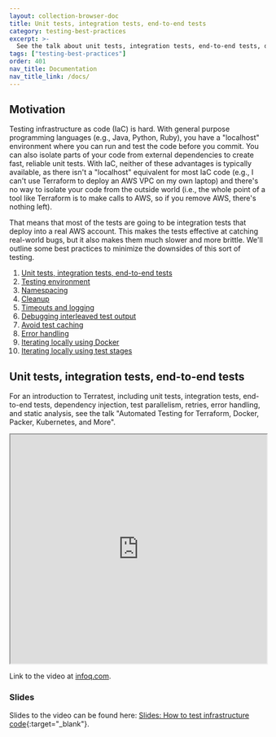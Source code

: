 ```yaml
---
layout: collection-browser-doc
title: Unit tests, integration tests, end-to-end tests
category: testing-best-practices
excerpt: >-
  See the talk about unit tests, integration tests, end-to-end tests, dependency injection, test parallelism, retries, error handling, and static analysis.
tags: ["testing-best-practices"]
order: 401
nav_title: Documentation
nav_title_link: /docs/
---
```


## Motivation

Testing infrastructure as code (IaC) is hard. With general purpose programming languages (e.g., Java, Python, Ruby),
you have a "localhost" environment where you can run and test the code before you commit. You can also isolate parts
of your code from external dependencies to create fast, reliable unit tests. With IaC, neither of these advantages is
typically available, as there isn't a "localhost" equivalent for most IaC code (e.g., I can't use Terraform to deploy
an AWS VPC on my own laptop) and there's no way to isolate your code from the outside world (i.e., the whole point of
a tool like Terraform is to make calls to AWS, so if you remove AWS, there's nothing left).

That means that most of the tests are going to be integration tests that deploy into a real AWS account. This makes
the tests effective at catching real-world bugs, but it also makes them much slower and more brittle. We'll outline some best practices to minimize the downsides of this sort of testing.

1.  [Unit tests, integration tests, end-to-end tests](#unit-tests-integration-tests-end-to-end-tests)
1.  [Testing environment]({{site.baseurl}}/docs/testing-best-practices/testing-environment/)
1.  [Namespacing]({{site.baseurl}}/docs/testing-best-practices/namespacing/)
1.  [Cleanup]({{site.baseurl}}/docs/testing-best-practices/cleanup/)
1.  [Timeouts and logging]({{site.baseurl}}/docs/testing-best-practices/timeouts-and-logging/)
1.  [Debugging interleaved test output]({{site.baseurl}}/docs/testing-best-practices/debugging-interleaved-test-output/)
1.  [Avoid test caching]({{site.baseurl}}/docs/testing-best-practices/avoid-test-caching/)
1.  [Error handling]({{site.baseurl}}/docs/testing-best-practices/error-handling/)
1.  [Iterating locally using Docker]({{site.baseurl}}/docs/testing-best-practices/iterating-locally-using-docker/)
1.  [Iterating locally using test stages]({{site.baseurl}}/docs/testing-best-practices/iterating-locally-using-test-stages/)

## Unit tests, integration tests, end-to-end tests

For an introduction to Terratest, including unit tests, integration tests, end-to-end tests, dependency injection, test
parallelism, retries, error handling, and static analysis, see the talk "Automated Testing for Terraform, Docker,
Packer, Kubernetes, and More".

<iframe width="100%" height="450" allowfullscreen src="https://www.youtube.com/embed/xhHOW0EF5u8"></iframe>

Link to the video at [infoq.com](https://www.infoq.com/presentations/automated-testing-terraform-docker-packer/).

### Slides

Slides to the video can be found here: [Slides: How to test infrastructure code](https://www.slideshare.net/brikis98/how-to-test-infrastructure-code-automated-testing-for-terraform-kubernetes-docker-packer-and-more){:target="_blank"}.
